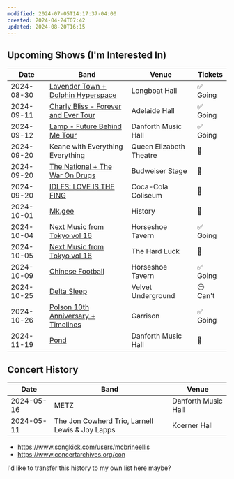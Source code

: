 ```yaml
---
modified: 2024-07-05T14:17:37-04:00
created: 2024-04-24T07:42
updated: 2024-08-20T16:15
---
```

## Upcoming Shows (I'm Interested In)

| Date       | Band                                                                                                                                         | Venue                   | Tickets  |
| ---------- | -------------------------------------------------------------------------------------------------------------------------------------------- | ----------------------- | -------- |
| 2024-08-30 | [Lavender Town + Dolphin Hyperspace](https://www.showclix.com/event/lavender-town-w-dolphin-hyperspace)                                      | Longboat Hall           | ✅ Going  |
| 2024-09-11 | [Charly Bliss - Forever and Ever Tour](https://admitone.com/events/charly-bliss-toronto-9554042)                                             | Adelaide Hall           | ✅ Going  |
| 2024-09-12 | [Lamp - Future Behind Me Tour](https://www.ticketmaster.ca/lamp-future-behind-me-tour-toronto-ontario-09-12-2024/event/10006098D1C328C5)     | Danforth Music Hall     | ✅ Going  |
| 2024-09-20 | Keane with Everything Everything                                                                                                             | Queen Elizabeth Theatre | 🤔       |
| 2024-09-20 | [The National + The War On Drugs](https://www.ticketmaster.ca/the-national-and-the-war-on-toronto-ontario-09-20-2024/event/10006056B10B139A) | Budweiser Stage         | 🤔       |
| 2024-09-20 | [IDLES: LOVE IS THE FING](https://www.ticketmaster.ca/idles-love-is-the-fing-tour-toronto-ontario-09-20-2024/event/10005F7CDB8C4BA4)         | Coca-Cola Coliseum      | 🤔       |
| 2024-10-01 | [Mk.gee](https://www.ticketmaster.ca/mkgee-toronto-ontario-10-01-2024/event/100060C6C2C2588C)                                                | History                 | 🤔       |
| 2024-10-04 | [Next Music from Tokyo vol 16](https://www.ticketweb.ca/event/next-music-from-tokyo-vol-the-horseshoe-tavern-tickets/13692883)               | Horseshoe Tavern        | ✅ Going  |
| 2024-10-05 | [Next Music from Tokyo vol 16](https://www.ticketweb.ca/event/next-music-from-tokyo-vol-the-horseshoe-tavern-tickets/13692883)               | The Hard Luck           | 🤔       |
| 2024-10-09 | [Chinese Football](https://www.ticketweb.ca/event/chinese-football-presented-the-horseshoe-tavern-tickets/13551584)                          | Horseshoe Tavern        | ✅ Going  |
| 2024-10-25 | [Delta Sleep](https://www.ticketmaster.ca/event/100060FA0B545E08)                                                                            | Velvet Underground      | 😔 Can't |
| 2024-10-26 | [Polson 10th Anniversary + Timelines](https://dice.fm/partner/dice/event/q22nrp-polson-26th-oct-the-garrison-toronto-tickets)                | Garrison                | ✅ Going  |
| 2024-11-19 | [Pond](https://www.ticketmaster.ca/event/100060B7D758376E)                                                                                   | Danforth Music Hall     | 🤔       |
## Concert History

| Date       | Band                                            | Venue               |
| ---------- | ----------------------------------------------- | ------------------- |
| 2024-05-16 | METZ                                            | Danforth Music Hall |
| 2024-05-11 | The Jon Cowherd Trio, Larnell Lewis & Joy Lapps | Koerner Hall        |
- https://www.songkick.com/users/mcbrineellis
- https://www.concertarchives.org/con

I'd like to transfer this history to my own list here maybe?